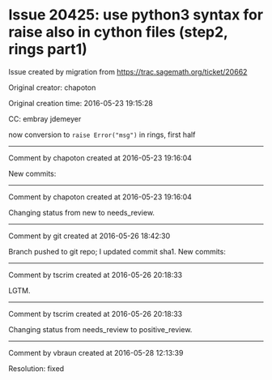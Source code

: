 # Issue 20425: use python3 syntax for raise also in cython files (step2, rings part1)

Issue created by migration from https://trac.sagemath.org/ticket/20662

Original creator: chapoton

Original creation time: 2016-05-23 19:15:28

CC:  embray jdemeyer

now conversion to `raise Error("msg")` in rings, first half


---

Comment by chapoton created at 2016-05-23 19:16:04

New commits:


---

Comment by chapoton created at 2016-05-23 19:16:04

Changing status from new to needs_review.


---

Comment by git created at 2016-05-26 18:42:30

Branch pushed to git repo; I updated commit sha1. New commits:


---

Comment by tscrim created at 2016-05-26 20:18:33

LGTM.


---

Comment by tscrim created at 2016-05-26 20:18:33

Changing status from needs_review to positive_review.


---

Comment by vbraun created at 2016-05-28 12:13:39

Resolution: fixed
